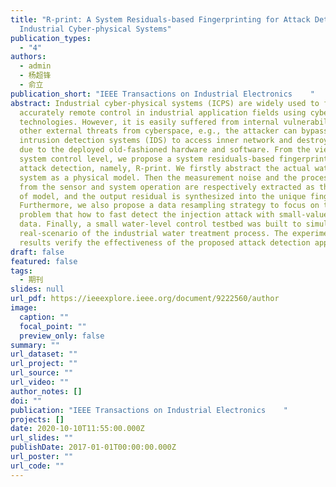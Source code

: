 ```yaml
---
title: "R-print: A System Residuals-based Fingerprinting for Attack Detection in
  Industrial Cyber-physical Systems"
publication_types:
  - "4"
authors:
  - admin
  - 杨超锋
  - 俞立
publication_short: "IEEE Transactions on Industrial Electronics    "
abstract: Industrial cyber-physical systems (ICPS) are widely used to facilitate
  accurately remote control in industrial application fields using cyberspace
  technologies. However, it is easily suffered from internal vulnerabilities and
  other external threats from cyberspace, e.g., the attacker can bypass the
  intrusion detection systems (IDS) to access inner network and destroy devices,
  due to the deployed old-fashioned hardware and software. From the view of the
  system control level, we propose a system residuals-based fingerprinting for
  attack detection, namely, R-print. We firstly abstract the actual water-level
  system as a physical model. Then the measurement noise and the process noise
  from the sensor and system operation are respectively extracted as the input
  of model, and the output residual is synthesized into the unique fingerprint.
  Furthermore, we also propose a data resampling strategy to focus on the
  problem that how to fast detect the injection attack with small-value false
  data. Finally, a small water-level control testbed was built to simulate the
  real-scenario of the industrial water treatment process. The experimental
  results verify the effectiveness of the proposed attack detection approach.
draft: false
featured: false
tags:
  - 期刊
slides: null
url_pdf: https://ieeexplore.ieee.org/document/9222560/author
image:
  caption: ""
  focal_point: ""
  preview_only: false
summary: ""
url_dataset: ""
url_project: ""
url_source: ""
url_video: ""
author_notes: []
doi: ""
publication: "IEEE Transactions on Industrial Electronics    "
projects: []
date: 2020-10-10T11:55:00.000Z
url_slides: ""
publishDate: 2017-01-01T00:00:00.000Z
url_poster: ""
url_code: ""
---
```

